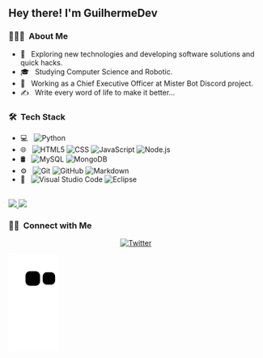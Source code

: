 <h2> Hey there! I'm GuilhermeDev</h2>

<h3> 👨🏻‍💻 &nbsp;About Me </h3>

- 🤔 &nbsp; Exploring new technologies and developing software solutions and quick hacks.
- 🎓 &nbsp; Studying Computer Science and Robotic.
- 💼 &nbsp; Working as a Chief Executive Officer at Mister Bot Discord project.
- ✍️ &nbsp; Write every word of life to make it better...

<h3> 🛠 &nbsp;Tech Stack</h3>

- 💻 &nbsp;
  ![Python](https://img.shields.io/badge/-Python-333333?style=flat&logo=python)
- 🌐 &nbsp;
  ![HTML5](https://img.shields.io/badge/-HTML5-333333?style=flat&logo=HTML5)
  ![CSS](https://img.shields.io/badge/-CSS-333333?style=flat&logo=CSS3&logoColor=1572B6)
  ![JavaScript](https://img.shields.io/badge/-JavaScript-333333?style=flat&logo=javascript)
  ![Node.js](https://img.shields.io/badge/-Node.js-333333?style=flat&logo=node.js)
- 🛢 &nbsp;
  ![MySQL](https://img.shields.io/badge/-MySQL-333333?style=flat&logo=mysql)
  ![MongoDB](https://img.shields.io/badge/-MongoDB-333333?style=flat&logo=mongodb)
- ⚙️ &nbsp;
  ![Git](https://img.shields.io/badge/-Git-333333?style=flat&logo=git)
  ![GitHub](https://img.shields.io/badge/-GitHub-333333?style=flat&logo=github)
  ![Markdown](https://img.shields.io/badge/-Markdown-333333?style=flat&logo=markdown)
- 🔧 &nbsp;
  ![Visual Studio Code](https://img.shields.io/badge/-Visual%20Studio%20Code-333333?style=flat&logo=visual-studio-code&logoColor=007ACC)
  ![Eclipse](https://img.shields.io/badge/-Eclipse-333333?style=flat&logo=eclipse-ide&logoColor=2C2255)

<br/>

<a href="https://github.com/GuilhermeDev1">
  <img height="180em" src="https://github-readme-stats.vercel.app/api?username=GuiLhermeDev1&theme=buefy&show_icons=true" />
  <img height="180em" src="https://github-readme-stats.vercel.app/api/top-langs/?username=GuiLhermeDev1&theme=buefy&layout=compact" />
</a>

<br/>

<h3> 🤝🏻 &nbsp;Connect with Me </h3>

<p align="center">
<a href="[https://twitter.com/SolarisGC_](https://twitter.com/Guilhermefurry)"><img alt="Twitter" src="https://img.shields.io/badge/Twitter-SolarisGC_-blue?style=flat-square&logo=twitter"></a>

</p>

![Snake animation](https://github.com/rafaballerini/rafaballerini/blob/output/github-contribution-grid-snake.svg)
